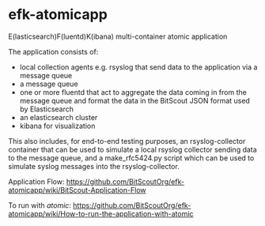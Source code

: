 # efk-atomicapp
E(lasticsearch)F(luentd)K(ibana) multi-container atomic application

The application consists of:
* local collection agents e.g. rsyslog that send data to the application via a
message queue
* a message queue
* one or more fluentd that act to aggregate the data coming in from the message
queue and format the data in the BitScout JSON format used by Elasticsearch
* an elasticsearch cluster
* kibana for visualization

This also includes, for end-to-end testing purposes, an rsyslog-collector
container that can be used to simulate a local rsyslog collector sending data
to the message queue, and a make_rfc5424.py script which can be used to
simulate syslog messages into the rsyslog-collector.

Application Flow: <https://github.com/BitScoutOrg/efk-atomicapp/wiki/BitScout-Application-Flow>

To run with *atomic*: <https://github.com/BitScoutOrg/efk-atomicapp/wiki/How-to-run-the-application-with-atomic>

